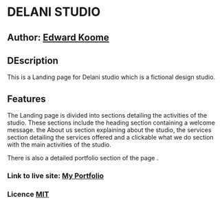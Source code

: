 # DELANI STUDIO

## Author:  [Edward Koome](http://github.com/KoomeA)

## DEscription

This is a Landing page for Delani studio which is a fictional design studio.

## Features

The Landing page is divided into sections detailing the activities of the studio.
These sections include the heading section containing a welcome message.
the About us section explaining about the studio, the services section detailing the services offered and
a clickable what we do section with the main activities of the studio.

There is also a detailed portfolio section of the page .

### Link to live site: [My Portfolio](http://koomea.github.io/delani-studio/)

### Licence [MIT](https://raw.githubusercontent.com/KoomeA/Delani-studio/master/LICENCE)
